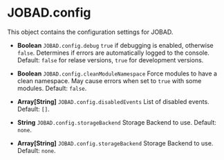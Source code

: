 # JOBAD.config
This object contains the configuration settings for JOBAD. 

* **Boolean** `JOBAD.config.debug` `true` if debugging is enabled, otherwise `false`. Determines if errors are automatically logged to the console. Default: `false` for relase versions, `true` for development versions. 

* **Boolean** `JOBAD.config.cleanModuleNamespace` Force modules to have a clean namespace. May cause errors when set to `true` with some modules. Default: `false`. 

* **Array[String]** `JOBAD.config.disabledEvents` List of disabled events. Default: `[]`. 

* **String** `JOBAD.config.storageBackend` Storage Backend to use. Default: `none`. 

* **Array[String]** `JOBAD.config.storageBackend` Storage Backend to use. Default: `none`. 

